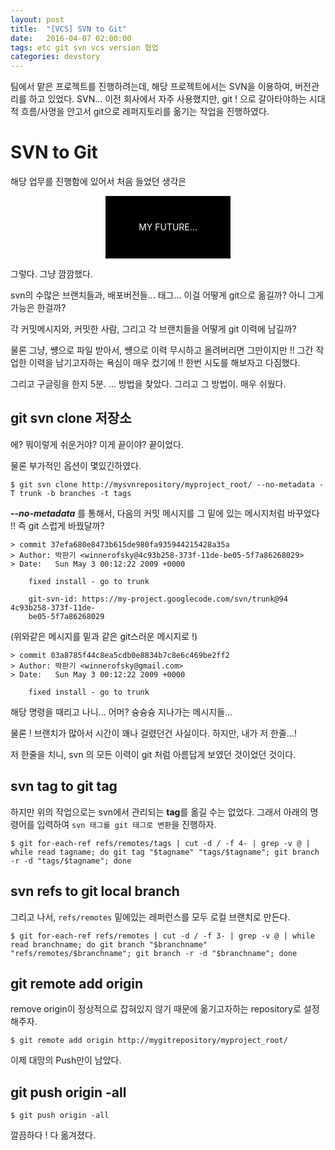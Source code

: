 ```yaml
---
layout: post
title:  "[VCS] SVN to Git"
date:   2016-04-07 02:00:00
tags: etc git svn vcs version 협업
categories: devstory
---
```

팀에서 맡은 프로젝트를 진행하려는데, 해당 프로젝트에서는 SVN을 이용하여, 버전관리를 하고 있었다. SVN... 이전 회사에서 자주 사용했지만, git ! 으로 갈아타야하는 시대적 흐름/사명을 안고서 git으로 레퍼지토리를 옮기는 작업을 진행하였다.


# SVN to Git
해당 업무를 진행함에 있어서 처음 들었던 생각은

<div style="width:200px; height:100px; background-color:black; color:white; vertical-align: middle; text-align: center; margin:auto;">
    <div style="position:relative; line-height: 100px;">MY FUTURE...</div>
</div>

그렇다. 그냥 깜깜했다.

svn의 수많은 브랜치들과, 배포버전들... 태그...
이걸 어떻게 git으로 옮길까? 아니 그게 가능은 한걸까?

각 커밋메시지와, 커밋한 사람, 그리고 각 브랜치들을 어떻게 git 이력에 남길까?

물론 그냥, 썡으로 파일 받아서, 썡으로 이력 무시하고 올려버리면 그만이지만 !! 그간 작업한 이력을 남기고자하는 욕심이 매우 컸기에 !! 한번 시도를 해보자고 다짐했다.

그리고 구글링을 한지 5분.
...
방법을 찾았다.
그리고 그 방법이. 매우 쉬웠다.


## git svn clone **저장소**
에? 뭐이렇게 쉬운거야? 이게 끝이야? 끝이었다.

물론 부가적인 옵션이 몇있긴하였다.

```shell
$ git svn clone http://mysvnrepository/myproject_root/ --no-metadata -T trunk -b branches -t tags
```

***--no-metadata*** 를 통해서, 다음의 커밋 메시지를 그 밑에 있는 메시지처럼 바꾸었다 !! 즉 git 스럽게 바꿨달까?

```shell
> commit 37efa680e8473b615de980fa935944215428a35a
> Author: 박판기 <winnerofsky@4c93b258-373f-11de-be05-5f7a86268029>
> Date:   Sun May 3 00:12:22 2009 +0000

    fixed install - go to trunk

    git-svn-id: https://my-project.googlecode.com/svn/trunk@94 4c93b258-373f-11de-
    be05-5f7a86268029
```

(위와같은 메시지를 밑과 같은 git스러운 메시지로 !)

```shell
> commit 03a8785f44c8ea5cdb0e8834b7c8e6c469be2ff2
> Author: 박판기 <winnerofsky@gmail.com>
> Date:   Sun May 3 00:12:22 2009 +0000

    fixed install - go to trunk
```

해당 명령을 때리고 나니...
어머? 슝슝슝 지나가는 메시지들...

물론 ! 브랜치가 많아서 시간이 꽤나 걸렸던건 사실이다.
하지만, 내가 저 한줄...!

저 한줄을 치니, svn 의 모든 이력이 git 처럼 아름답게 보였던 것이었던 것이다.


## svn tag to git tag
하지만 위의 작업으로는 svn에서 관리되는 **tag**를 옮길 수는 없었다.
그래서 아래의 명령어를 입력하여 `svn 태그를 git 태그로 변환`을 진행하자.

```shell
$ git for-each-ref refs/remotes/tags | cut -d / -f 4- | grep -v @ | while read tagname; do git tag "$tagname" "tags/$tagname"; git branch -r -d "tags/$tagname"; done
```

## svn refs to git local branch
그리고 나서, `refs/remotes` 밑에있는 레퍼런스를 모두 로컬 브랜치로 만든다.

```shell
$ git for-each-ref refs/remotes | cut -d / -f 3- | grep -v @ | while read branchname; do git branch "$branchname" "refs/remotes/$branchname"; git branch -r -d "$branchname"; done
```

## git remote add origin
remove origin이 정상적으로 잡혀있지 않기 때문에 옮기고자하는 repository로 설정해주자.

```shell
$ git remote add origin http://mygitrepository/myproject_root/
```


이제 대망의 Push만이 남았다.

## git push origin -all

```shell
$ git push origin -all
```


깔끔하다 ! 다 옮겨졌다.